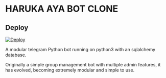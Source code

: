 # HARUKA AYA BOT CLONE

## Deploy

[![Deploy](https://www.herokucdn.com/deploy/button.svg)](https://heroku.com/deploy?template=https://github.com/heroku/node-js-getting-started)

A modular telegram Python bot running on python3 with an sqlalchemy database.

Originally a simple group management bot with multiple admin features, it has evolved, becoming extremely modular and 
simple to use.
